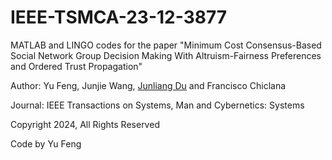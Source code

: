# IEEE-TSMCA-23-12-3877
MATLAB and LINGO codes for the paper "Minimum Cost Consensus-Based Social Network Group Decision Making With Altruism-Fairness Preferences and Ordered Trust Propagation" 

Author: Yu Feng, Junjie Wang, [Junliang Du](https://jlduu.github.io/) and Francisco Chiclana

Journal: IEEE Transactions on Systems, Man and Cybernetics: Systems

Copyright 2024, All Rights Reserved

Code by Yu Feng
